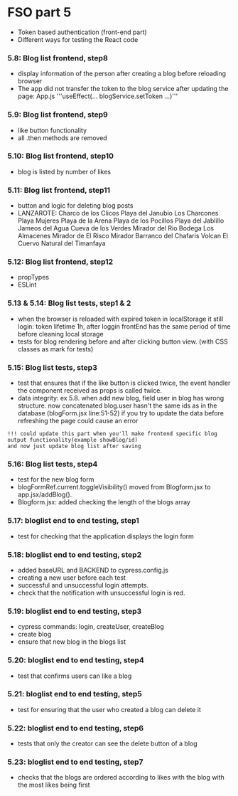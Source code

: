 # FSO part 5

  - Token based authentication (front-end part)
  - Different ways for testing the React code


### 5.8: Blog list frontend, step8
  - display information of the person after creating a blog before reloading browser
  - The app did not transfer the token to the blog service after updating the page: App.js '''useEffect(... blogService.setToken ...)'''

### 5.9: Blog list frontend, step9
  - like button functionality
  - all .then methods are removed

### 5.10: Blog list frontend, step10
  - blog is listed by number of likes

### 5.11: Blog list frontend, step11
  - button and logic for deleting blog posts
  - LANZAROTE: 
      Charco de los Clicos
      Playa del Janubio
      Los Charcones
      Playa Mujeres
      Playa de la Arena
      Playa de los Pocillos
      Playa del Jablillo
      Jameos del Agua
      Cueva de los Verdes
      Mirador del Rio
      Bodega Los Almacenes
      Mirador de El Risco
      Mirador Barranco del Chafaris
      Volcan El Cuervo
      Natural del Timanfaya

### 5.12: Blog list frontend, step12
  - propTypes
  - ESLint
  

### 5.13 & 5.14: Blog list tests, step1 & 2
  - when the browser is reloaded with expired token in localStorage it still login: token lifetime 1h, after loggin frontEnd has the same period of time before cleaning local storage
  - tests for blog rendering before and after clicking button view. (with CSS classes as mark for tests)

### 5.15: Blog list tests, step3
   - test that ensures that if the like button is clicked twice, the event handler the component received as props is called twice.
   - data integrity:  ex 5.8. when add new blog, field user in blog has wrong structure.
     now concatenated blog.user hasn't the same ids as in the database (blogForm.jsx line:51-52)
     if you try to update the data before refreshing the page could cause an error

    !!! could update this part when you'll make frontend specific blog output functionality(example showBlog/id)
    and now just update blog list after saving

### 5.16: Blog list tests, step4
  - test for the new blog form
  - blogFormRef.current.toggleVisibility() moved from Blogform.jsx to app.jsx/addBlog().
  - Blogform.jsx: added checking the length of the blogs array

### 5.17: bloglist end to end testing, step1
  - test for checking that the application displays the login form

### 5.18: bloglist end to end testing, step2
  - added baseURL and BACKEND to cypress.config.js
  - creating a new user before each test
  - successful and unsuccessful login attempts.
  - check that the notification with unsuccessful login is red.

### 5.19: bloglist end to end testing, step3
  - cypress commands: login, createUser, createBlog
  - create blog
  - ensure that new blog in the blogs list

### 5.20: bloglist end to end testing, step4
  - test that confirms users can like a blog

### 5.21: bloglist end to end testing, step5
  - test for ensuring that the user who created a blog can delete it

### 5.22: bloglist end to end testing, step6
  - tests that only the creator can see the delete button of a blog

### 5.23: bloglist end to end testing, step7
  - checks that the blogs are ordered according to likes with the blog with the most likes being first